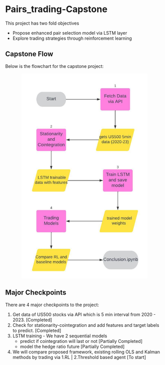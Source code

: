 # Pairs_trading-Capstone

This project has two fold objectives 
- Propose enhanced pair selection model via LSTM layer
- Explore trading strategies through reinforcement learning

## Capstone Flow
Below is the flowchart for the capstone project:
<p align="center">
  <img src="./capstone_flow.jpeg" width="400">
</p>

## Major Checkpoints
There are 4 major checkpoints to the project:
1. Get data of US500 stocks via API which is 5 min interval from 2020 - 2023. [Completed]
2. Check for stationarity-cointegration and add features and target labels to predict. [Completed]
3. LSTM training - We have 2 sequential models
   - predict if cointegration will last or not [Partially Completed]
   - model the hedge ratio future [Partially Completed]
4. We will compare proposed framework, existing rolling OLS and Kalman methods by trading via 1.RL | 2.Threshold based agent  [To start]
